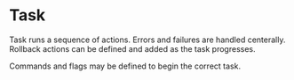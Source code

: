 # Task

Task runs a sequence of actions. Errors and failures are handled centerally.
Rollback actions can be defined and added as the task progresses.

Commands and flags may be defined to begin the correct task.
